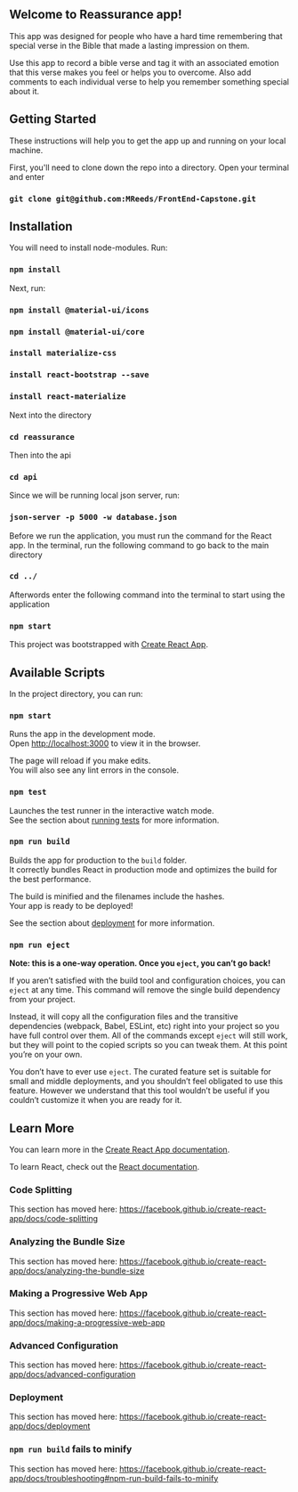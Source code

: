 ## Welcome to Reassurance app!

This app was designed for people who have a hard time remembering that special verse in the Bible that made a lasting impression on them.

Use this app to record a bible verse and tag it with an associated emotion that this verse makes you feel or helps you to overcome. Also add comments to each individual verse to help you remember something special about it.

## Getting Started

These instructions will help you to get the app up and running on your local machine.

First, you'll need to clone down the repo into a directory. Open your terminal and enter

### `git clone git@github.com:MReeds/FrontEnd-Capstone.git`

## Installation

You will need to install node-modules. Run:

### `npm install`

Next, run:

### `npm install @material-ui/icons`
### `npm install @material-ui/core`
### `install materialize-css`
### `install react-bootstrap --save`
### `install react-materialize`

Next into the directory

### `cd reassurance`

Then into the api

### `cd api`

Since we will be running local json server, run: 

### `json-server -p 5000 -w database.json`

Before we run the application, you must run the command for the React app. In the terminal, run the following command to go back to the main directory

### `cd ../`

Afterwords enter the following command into the terminal to start using the application

### `npm start`

This project was bootstrapped with [Create React App](https://github.com/facebook/create-react-app).

## Available Scripts

In the project directory, you can run:

### `npm start`

Runs the app in the development mode.<br />
Open [http://localhost:3000](http://localhost:3000) to view it in the browser.

The page will reload if you make edits.<br />
You will also see any lint errors in the console.

### `npm test`

Launches the test runner in the interactive watch mode.<br />
See the section about [running tests](https://facebook.github.io/create-react-app/docs/running-tests) for more information.

### `npm run build`

Builds the app for production to the `build` folder.<br />
It correctly bundles React in production mode and optimizes the build for the best performance.

The build is minified and the filenames include the hashes.<br />
Your app is ready to be deployed!

See the section about [deployment](https://facebook.github.io/create-react-app/docs/deployment) for more information.

### `npm run eject`

**Note: this is a one-way operation. Once you `eject`, you can’t go back!**

If you aren’t satisfied with the build tool and configuration choices, you can `eject` at any time. This command will remove the single build dependency from your project.

Instead, it will copy all the configuration files and the transitive dependencies (webpack, Babel, ESLint, etc) right into your project so you have full control over them. All of the commands except `eject` will still work, but they will point to the copied scripts so you can tweak them. At this point you’re on your own.

You don’t have to ever use `eject`. The curated feature set is suitable for small and middle deployments, and you shouldn’t feel obligated to use this feature. However we understand that this tool wouldn’t be useful if you couldn’t customize it when you are ready for it.

## Learn More

You can learn more in the [Create React App documentation](https://facebook.github.io/create-react-app/docs/getting-started).

To learn React, check out the [React documentation](https://reactjs.org/).

### Code Splitting

This section has moved here: https://facebook.github.io/create-react-app/docs/code-splitting

### Analyzing the Bundle Size

This section has moved here: https://facebook.github.io/create-react-app/docs/analyzing-the-bundle-size

### Making a Progressive Web App

This section has moved here: https://facebook.github.io/create-react-app/docs/making-a-progressive-web-app

### Advanced Configuration

This section has moved here: https://facebook.github.io/create-react-app/docs/advanced-configuration

### Deployment

This section has moved here: https://facebook.github.io/create-react-app/docs/deployment

### `npm run build` fails to minify

This section has moved here: https://facebook.github.io/create-react-app/docs/troubleshooting#npm-run-build-fails-to-minify
